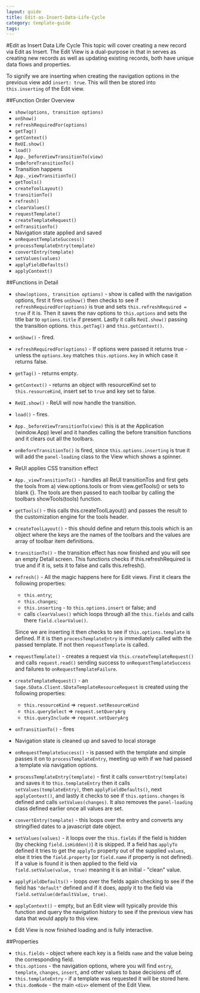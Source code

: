 ---
layout: guide
title: Edit-as-Insert-Data-Life-Cycle
category: template-guide
tags: 
---
#Edit as Insert Data Life Cycle
This topic will cover creating a new record via Edit as Insert. The Edit View is a dual-purpose in that in serves as creating new records as well as updating existing records, both have unique data flows and properties.

To signify we are inserting when creating the navigation options in the previous view add `insert: true`. This will then be stored into `this.inserting` of the Edit view.

##Function Order Overview
* `show(options, transition options)`
* `onShow()`
* `refreshRequiredFor(options)`
* `getTag()`
* `getContext()`
* `ReUI.show()`
* `load()`
* `App._beforeViewTransitionTo(view)`
* `onBeforeTransitionTo()`
* Transition happens
* `App._viewTransitionTo()`
* `getTools()`
* `createToolLayout()`
* `transitionTo()`
* `refresh()`
* `clearValues()`
* `requestTemplate()`
* `createTemplateRequest()`
* `onTransitionTo()`
* Navigation state applied and saved
* `onRequestTemplateSuccess()`
* `processTemplateEntry(template)`
* `convertEntry(template)`
* `setValues(values)`
* `applyFieldDefaults()`
* `applyContext()`

##Functions in Detail
* `show(options, transition options)` - show is called with the navigation options, first it fires `onShow()` then checks to see if `refreshRequiredFor(options)` is true and sets `this.refreshRequired = true` if it is. Then it saves the nav options to `this.options` and sets the title bar to `options.title` if present. Lastly it calls `ReUI.show()` passing the transition options. `this.getTag()` and `this.getContext()`.

* `onShow()` - fired.

* `refreshRequiredFor(options)` - If options were passed it returns true - unless the `options.key` matches `this.options.key` in which case it returns false.

* `getTag()` - returns empty.

* `getContext()` - returns an object with resourceKind set to `this.resourceKind`, insert set to `true` and key set to false.

* `ReUI.show()` - ReUI will now handle the transition.

* `load()` - fires.

* `App._beforeViewTransitionTo(view)` this is at the Application (window.App) level and it handles calling the before transition functions and it clears out all the toolbars.

* `onBeforeTransitionTo()` is fired, since `this.options.inserting` is true it will add the `panel-loading` class to the View which shows a spinner.

* ReUI applies CSS transition effect

* `App._viewTransitionTo()` - handles all ReUI transitionTos and first gets the tools from a) view.options.tools or from view.getTools() or sets to blank {}. The tools are then passed to each toolbar by calling the toolbars showTools(tools) function.

* `getTools()` - this calls this.createToolLayout() and passes the result to the customization engine for the tools header.

* `createToolLayout()` - this should define and return this.tools which is an object where the keys are the names of the toolbars and the values are array of toolbar item definitions.

* `transitionTo()` - the transition effect has now finished and you will see an empty Detail screen. This functions checks if this.refreshRequired is true and if it is, sets it to false and calls this.refresh().

* `refresh()` - All the magic happens here for Edit views. First it clears the following properties:

   * `this.entry`;
   * `this.changes`;
   * `this.inserting` - to `this.options.insert` or false; and
   * calls `clearValues()` which loops through all the `this.fields` and calls there `field.clearValue()`.

   Since we are inserting it then checks to see if `this.options.template` is defined. If it is then `processTemplateEntry` is immediately called with the passed template. If not then `requestTemplate` is called.

* `requestTemplate()` - creates a request via `this.createTemplateRequest()` and calls `request.read()` sending success to `onRequestTemplateSuccess` and failures to `onRequestTemplateFailure`.

* `createTemplateRequest()` - an `Sage.SData.Client.SDataTemplateResourceRequest` is created using the following properties:

   * `this.resourceKind` => `request.setResourceKind`
   * `this.querySelect` => `request.setQueryArg`
   * `this.queryInclude` => `request.setQueryArg`

* `onTransitionTo()` - fires

* Navigation state is cleaned up and saved to local storage

* `onRequestTemplateSuccess()` - is passed with the template and simple passes it on to `processTemplateEntry`, meeting up with if we had passed a template via navigation options.

* `processTemplateEntry(template)` - first it calls `convertEntry(template)` and saves it to `this.templateEntry` then it calls `setValues(templateEntry)`, then `applyFieldDefaults()`, next `applyContext()`, and lastly it checks to see if `this.options.changes` is defined and calls `setValues(changes)`. It also removes the `panel-loading` class defined earlier once all values are set.

* `convertEntry(template)` - this loops over the entry and converts any stringified dates to a javascript date object.

* `setValues(values)` - it loops over the `this.fields` if the field is hidden (by checking `field.isHidden()`) it is skipped. If a field has `applyTo` defined it tries to get the `applyTo` property out of the supplied `values`, else it tries the `field.property` (or `field.name` if property is not defined). If a value is found it is then applied to the field via `field.setValue(value, true)` meaning it is an initial - "clean" value.

* `applyFieldDefaults()` - loops over the fields again checking to see if the field has `"default"` defined and if it does, apply it to the field via `field.setValue(defaultValue, true)`.

* `applyContext()` - empty, but an Edit view will typically provide this function and query the navigation history to see if the previous view has data that would apply to this view.

* Edit View is now finished loading and is fully interactive.

##Properties
* `this.fields` - object where each key is a fields `name` and the value being the corresponding field.
* `this.options` - the navigation options, where you will find `entry`, `template`, `changes`, `insert`, and other values to base decisions off of.
* `this.templateEntry` - if a template was requested it will be stored here.
* `this.domNode` - the main `<div>` element of the Edit View.
